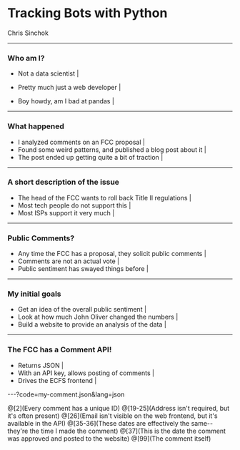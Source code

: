 # Tracking Bots with Python 

Chris Sinchok

---

### Who am I?

- Not a data scientist |

- Pretty much just a web developer |

- Boy howdy, am I bad at pandas |

---

### What happened

- I analyzed comments on an FCC proposal |
- Found some weird patterns, and published a blog post about it |
- The post ended up getting quite a bit of traction |

---

### A short description of the issue

- The head of the FCC wants to roll back Title II regulations |
- Most tech people do not support this |
- Most ISPs support it very much |

---

### Public Comments?

- Any time the FCC has a proposal, they solicit public comments |
- Comments are not an actual vote |
- Public sentiment has swayed things before |

---

### My initial goals

- Get an idea of the overall public sentiment |
- Look at how much John Oliver changed the numbers |
- Build a website to provide an analysis of the data |

---

### The FCC has a Comment API!

- Returns JSON |
- With an API key, allows posting of comments |
- Drives the ECFS frontend |

---?code=my-comment.json&lang=json

@[2](Every comment has a unique ID)
@[19-25](Address isn't required, but it's often present)
@[26](Email isn't visible on the web frontend, but it's available in the API)
@[35-36](These dates are effectively the same--they're the time I made the comment)
@[37](This is the date the comment was approved and posted to the website)
@[99](The comment itself)